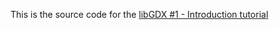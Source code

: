 This is the source code for
the [libGDX #1 - Introduction tutorial](https://gad-wissberg.netlify.app/tutorials/libktx/tutorial_1/)

